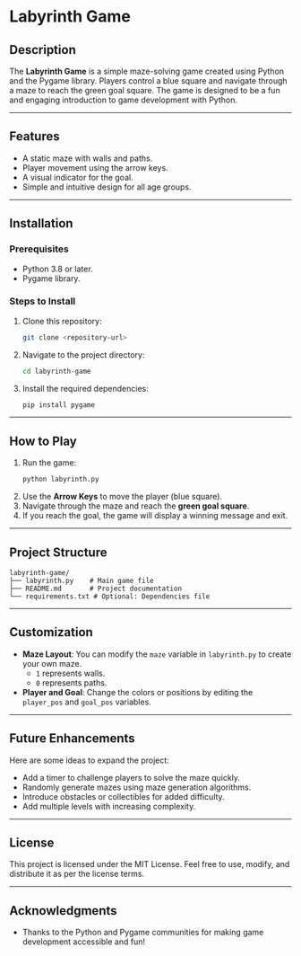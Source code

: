 # Labyrinth Game

## Description
The **Labyrinth Game** is a simple maze-solving game created using Python and the Pygame library. Players control a blue square and navigate through a maze to reach the green goal square. The game is designed to be a fun and engaging introduction to game development with Python.

---

## Features
- A static maze with walls and paths.
- Player movement using the arrow keys.
- A visual indicator for the goal.
- Simple and intuitive design for all age groups.

---

## Installation

### Prerequisites
- Python 3.8 or later.
- Pygame library.

### Steps to Install
1. Clone this repository:
   ```bash
   git clone <repository-url>
   ```
2. Navigate to the project directory:
   ```bash
   cd labyrinth-game
   ```
3. Install the required dependencies:
   ```bash
   pip install pygame
   ```

---

## How to Play
1. Run the game:
   ```bash
   python labyrinth.py
   ```
2. Use the **Arrow Keys** to move the player (blue square).
3. Navigate through the maze and reach the **green goal square**.
4. If you reach the goal, the game will display a winning message and exit.

---

## Project Structure
```
labyrinth-game/
├── labyrinth.py    # Main game file
├── README.md       # Project documentation
└── requirements.txt # Optional: Dependencies file
```

---

## Customization
- **Maze Layout**: You can modify the `maze` variable in `labyrinth.py` to create your own maze.
  - `1` represents walls.
  - `0` represents paths.
- **Player and Goal**: Change the colors or positions by editing the `player_pos` and `goal_pos` variables.

---

## Future Enhancements
Here are some ideas to expand the project:
- Add a timer to challenge players to solve the maze quickly.
- Randomly generate mazes using maze generation algorithms.
- Introduce obstacles or collectibles for added difficulty.
- Add multiple levels with increasing complexity.

---

## License
This project is licensed under the MIT License. Feel free to use, modify, and distribute it as per the license terms.

---

## Acknowledgments
- Thanks to the Python and Pygame communities for making game development accessible and fun!

